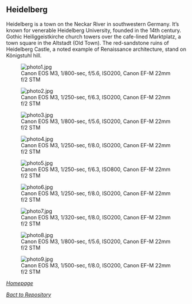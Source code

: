 ## Heidelberg

Heidelberg is a town on the Neckar River in southwestern Germany. It’s known for venerable Heidelberg University, founded in the 14th century. Gothic Heiliggeistkirche church towers over the cafe-lined Marktplatz, a town square in the Altstadt (Old Town). The red-sandstone ruins of Heidelberg Castle, a noted example of Renaissance architecture, stand on Königstuhl hill.

<link rel='stylesheet' href='/Shutter101/css/photo-tile.css'>
<div class='gallery'>
	<figure>
		<img src='/Shutter101/photos/Heidelberg/img/photo1.jpg' alt='photo1.jpg'>
		<figcaption>Canon EOS M3, 1/800-sec, f/5.6, ISO200, Canon EF-M 22mm f/2 STM</figcaption>
	</figure>
	<figure>
		<img src='/Shutter101/photos/Heidelberg/img/photo2.jpg' alt='photo2.jpg'>
		<figcaption>Canon EOS M3, 1/250-sec, f/6.3, ISO200, Canon EF-M 22mm f/2 STM</figcaption>
	</figure>
	<figure>
		<img src='/Shutter101/photos/Heidelberg/img/photo3.jpg' alt='photo3.jpg'>
		<figcaption>Canon EOS M3, 1/800-sec, f/5.6, ISO200, Canon EF-M 22mm f/2 STM</figcaption>
	</figure>
	<figure>
		<img src='/Shutter101/photos/Heidelberg/img/photo4.jpg' alt='photo4.jpg'>
		<figcaption>Canon EOS M3, 1/250-sec, f/8.0, ISO200, Canon EF-M 22mm f/2 STM</figcaption>
	</figure>
	<figure>
		<img src='/Shutter101/photos/Heidelberg/img/photo5.jpg' alt='photo5.jpg'>
		<figcaption>Canon EOS M3, 1/250-sec, f/6.3, ISO800, Canon EF-M 22mm f/2 STM</figcaption>
	</figure>
	<figure>
		<img src='/Shutter101/photos/Heidelberg/img/photo6.jpg' alt='photo6.jpg'>
		<figcaption>Canon EOS M3, 1/250-sec, f/8.0, ISO200, Canon EF-M 22mm f/2 STM</figcaption>
	</figure>
	<figure>
		<img src='/Shutter101/photos/Heidelberg/img/photo7.jpg' alt='photo7.jpg'>
		<figcaption>Canon EOS M3, 1/320-sec, f/8.0, ISO200, Canon EF-M 22mm f/2 STM</figcaption>
	</figure>
	<figure>
		<img src='/Shutter101/photos/Heidelberg/img/photo8.jpg' alt='photo8.jpg'>
		<figcaption>Canon EOS M3, 1/800-sec, f/5.6, ISO200, Canon EF-M 22mm f/2 STM</figcaption>
	</figure>
	<figure>
		<img src='/Shutter101/photos/Heidelberg/img/photo9.jpg' alt='photo9.jpg'>
		<figcaption>Canon EOS M3, 1/500-sec, f/8.0, ISO200, Canon EF-M 22mm f/2 STM</figcaption>
	</figure>
</div>


*[Homepage](/Shutter101/README.md)*

*[Bact to Repository](https://github.com/23W-GBAC/Shutter101/tree/main)*
